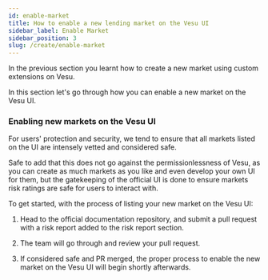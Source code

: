 ```yaml
---
id: enable-market
title: How to enable a new lending market on the Vesu UI
sidebar_label: Enable Market
sidebar_position: 3
slug: /create/enable-market
---
```


In the previous section you learnt how to create a new market using custom extensions on Vesu. 

In this section let's go through how you can enable a new market on the Vesu UI.

### Enabling new markets on the Vesu UI
For users' protection and security, we tend to ensure that all markets listed on the UI are intensely vetted and considered safe. 

Safe to add that this does not go against the permissionlessness of Vesu, as you can create as much markets as you like and even develop your own UI for them, but the gatekeeping of the official UI is done to ensure markets risk ratings are safe for users to interact with.

To get started, with the process of listing your new market on the Vesu UI:
1. Head to the official documentation repository, and submit a pull request with a risk report added to the risk report section.

2. The team will go through and review your pull request.

3. If considered safe and PR merged, the proper process to enable the new market on the Vesu UI will begin shortly afterwards.